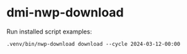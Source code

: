 # dmi-nwp-download

Run installed script examples:

```shell
.venv/bin/nwp-download download --cycle 2024-03-12-00:00
```
